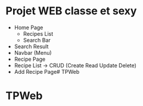 # Projet WEB classe et sexy

* Home Page
  * Recipes List
  * Search Bar
* Search Result
* Navbar (Menu)
* Recipe Page
* Recipe List → CRUD (Create Read Update Delete)
* Add Recipe Page# TPWeb
# TPWeb
